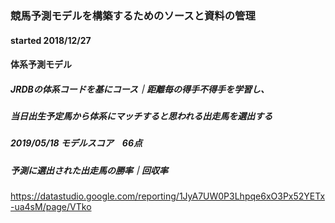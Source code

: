 ### 競馬予測モデルを構築するためのソースと資料の管理
#### started 2018/12/27

#### 体系予測モデル
##### JRDBの体系コードを基にコース｜距離毎の得手不得手を学習し、
##### 当日出生予定馬から体系にマッチすると思われる出走馬を選出する

##### 2019/05/18 モデルスコア　66点

##### 予測に選出された出走馬の勝率｜回収率
https://datastudio.google.com/reporting/1JyA7UW0P3Lhpqe6xO3Px52YETx-ua4sM/page/VTko
